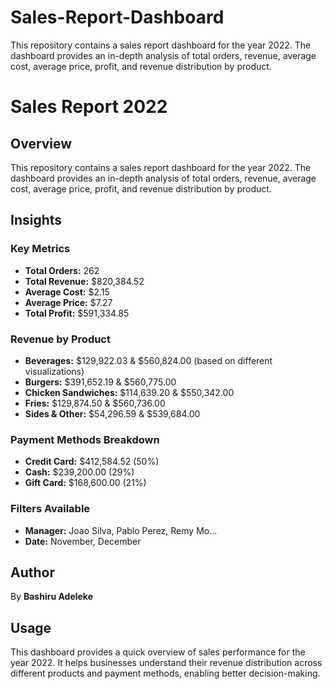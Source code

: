 # Sales-Report-Dashboard
This repository contains a sales report dashboard for the year 2022. The dashboard provides an in-depth analysis of total orders, revenue, average cost, average price, profit, and revenue distribution by product.

# Sales Report 2022

## Overview
This repository contains a sales report dashboard for the year 2022. The dashboard provides an in-depth analysis of total orders, revenue, average cost, average price, profit, and revenue distribution by product.

## Insights
### Key Metrics
- **Total Orders:** 262
- **Total Revenue:** $820,384.52
- **Average Cost:** $2.15
- **Average Price:** $7.27
- **Total Profit:** $591,334.85

### Revenue by Product
- **Beverages:** $129,922.03 & $560,824.00 (based on different visualizations)
- **Burgers:** $391,652.19 & $560,775.00
- **Chicken Sandwiches:** $114,639.20 & $550,342.00
- **Fries:** $129,874.50 & $560,736.00
- **Sides & Other:** $54,296.59 & $539,684.00

### Payment Methods Breakdown
- **Credit Card:** $412,584.52 (50%)
- **Cash:** $239,200.00 (29%)
- **Gift Card:** $168,600.00 (21%)

### Filters Available
- **Manager:** Joao Silva, Pablo Perez, Remy Mo...
- **Date:** November, December

## Author
By **Bashiru Adeleke**

## Usage
This dashboard provides a quick overview of sales performance for the year 2022. It helps businesses understand their revenue distribution across different products and payment methods, enabling better decision-making.
